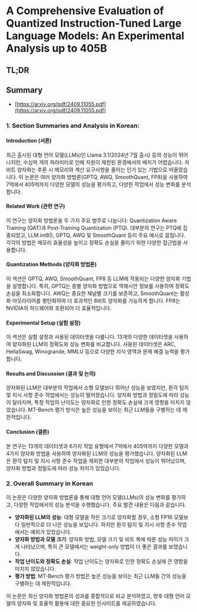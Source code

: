 # A Comprehensive Evaluation of Quantized Instruction-Tuned Large Language Models: An Experimental Analysis up to 405B
## TL;DR
## Summary
- [https://arxiv.org/pdf/2409.11055.pdf](https://arxiv.org/pdf/2409.11055.pdf)

### 1. Section Summaries and Analysis in Korean:
#### Introduction (서론)
최근 출시된 대형 언어 모델(LLMs)인 Llama 3.1(2024년 7월 출시) 등의 성능이 뛰어나지만, 수십억 개의 파라미터로 인해 자원이 제한된 환경에서의 배치가 어렵습니다. 저비트 양자화는 추론 시 메모리와 계산 요구사항을 줄이는 인기 있는 기법으로 떠올랐습니다. 이 논문은 여러 양자화 방법론(GPTQ, AWQ, SmoothQuant, FP8)을 사용하여 7억에서 405억까지 다양한 모델의 성능을 평가하고, 다양한 작업에서 성능 변화를 분석합니다.

#### Related Work (관련 연구)
이 연구는 양자화 방법론을 두 가지 주요 범주로 나눕니다: Quantization Aware Training (QAT)과 Post-Training Quantization (PTQ). 대부분의 연구는 PTQ에 집중되었고, LLM.int8(), GPTQ, AWQ 및 SmoothQuant 등이 주요 예시로 꼽힙니다. 각각의 방법은 메모리 효율성을 높이고 정확도 손실을 줄이기 위한 다양한 접근법을 사용합니다.

#### Quantization Methods (양자화 방법론)
이 섹션은 GPTQ, AWQ, SmoothQuant, FP8 등 LLM에 적용되는 다양한 양자화 기법을 설명합니다. 특히, GPTQ는 층별 양자화 방법으로 역헤시안 정보를 사용하여 정확도 손실을 최소화합니다. AWQ는 중요한 채널별 크기를 보존하고, SmoothQuant는 활성화 아웃라이어를 평탄화하여 더 효과적인 8비트 양자화를 가능하게 합니다. FP8는 NVIDIA의 하드웨어와 호환되어 더 효율적입니다.

#### Experimental Setup (실험 설정)
이 섹션은 실험 설정과 사용된 데이터셋을 다룹니다. 13개의 다양한 데이터셋을 사용하여 양자화된 LLM의 정확도와 성능 변화를 비교합니다. 사용된 데이터셋은 ARC, HellaSwag, Winogrande, MMLU 등으로 다양한 지식 영역과 문제 해결 능력을 평가합니다.

#### Results and Discussion (결과 및 논의)
양자화된 LLM은 대부분의 작업에서 소형 모델보다 뛰어난 성능을 보였지만, 환각 탐지 및 지시 사항 준수 작업에서는 성능이 떨어졌습니다. 양자화 방법과 정밀도에 따라 성능이 달라지며, 특정 작업의 난이도는 양자화로 인한 정확도 손실에 크게 영향을 미치지 않았습니다. MT-Bench 평가 방식은 높은 성능을 보이는 최근 LLM들을 구별하는 데 제한적입니다.

#### Conclusion (결론)
본 연구는 13개의 데이터셋과 6가지 작업 유형에서 7억에서 405억까지 다양한 모델과 4가지 양자화 방법을 사용하여 양자화된 LLM의 성능을 평가했습니다. 양자화된 LLM은 환각 탐지 및 지시 사항 준수 작업을 제외한 대부분의 작업에서 성능이 뛰어났으며, 양자화 방법과 정밀도에 따라 성능 차이가 있었습니다.

### 2. Overall Summary in Korean
이 논문은 다양한 양자화 방법론을 통해 대형 언어 모델(LLMs)의 성능 변화를 평가하고, 다양한 작업에서의 성능 분석을 수행했습니다. 주요 발견 내용은 다음과 같습니다.

- **양자화된 LLM의 성능**: 대형 모델을 작은 크기로 양자화할 경우, 소형 FP16 모델보다 일반적으로 더 나은 성능을 보입니다. 하지만 환각 탐지 및 지시 사항 준수 작업에서는 예외가 있었습니다.
- **양자화 방법과 모델 크기**: 양자화 방법, 모델 크기 및 비트 폭에 따른 성능 차이가 크게 나타났으며, 특히 큰 모델에서는 weight-only 방법이 더 좋은 결과를 보였습니다.
- **작업 난이도와 정확도 손실**: 작업 난이도는 양자화로 인한 정확도 손실에 큰 영향을 미치지 않았습니다.
- **평가 방법**: MT-Bench 평가 방법은 높은 성능을 보이는 최근 LLM들 간의 성능을 구별하는 데 제한적입니다.

이 논문은 최신 양자화 방법론의 성과를 종합적으로 비교 분석하였고, 향후 대형 언어 모델의 양자화 및 효율적 활용에 대한 중요한 인사이트를 제공하였습니다.